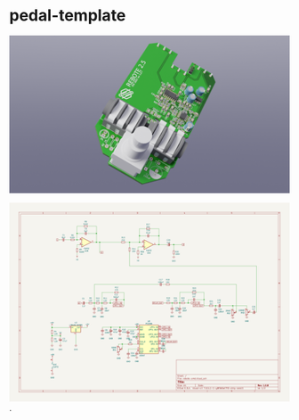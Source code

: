 # pedal-template
![image info](./outputs/rebote-smd-3D_blender_top.png)

![image schematic](outputs/rebote-smd-schematic_1.0.8.svg).
